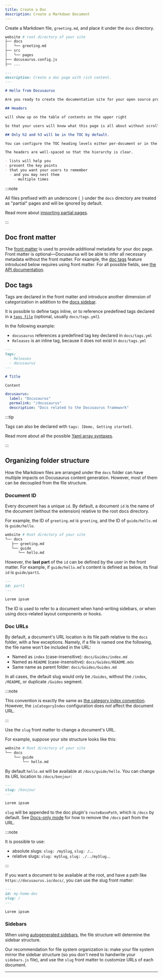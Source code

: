 ```yaml
---
title: Create a Doc
description: Create a Markdown Document
---
```


Create a Markdown file, `greeting.md`, and place it under the `docs` directory.

```bash
website # root directory of your site
├── docs
│   └── greeting.md
├── src
│   └── pages
├── docusaurus.config.js
├── ...
```

```md
---
description: Create a doc page with rich content.
---

# Hello from Docusaurus

Are you ready to create the documentation site for your open source project?

## Headers

will show up on the table of contents on the upper right

So that your users will know what this page is all about without scrolling down or even without reading too much.

## Only h2 and h3 will be in the TOC by default.

You can configure the TOC heading levels either per-document or in the theme configuration.

The headers are well-spaced so that the hierarchy is clear.

- lists will help you
- present the key points
- that you want your users to remember
  - and you may nest them
    - multiple times
```

:::note

All files prefixed with an underscore (`_`) under the `docs` directory are treated as "partial" pages and will be ignored by default.

Read more about [importing partial pages](../markdown-features/markdown-features-react.mdx#importing-markdown).

:::

## Doc front matter

The [front matter](../markdown-features/markdown-features-intro.mdx#front-matter) is used to provide additional metadata for your doc page. Front matter is optional—Docusaurus will be able to infer all necessary metadata without the front matter. For example, the [doc tags](#doc-tags) feature introduced below requires using front matter. For all possible fields, see [the API documentation](../../api/plugins/plugin-content-docs.mdx#markdown-front-matter).

## Doc tags

Tags are declared in the front matter and introduce another dimension of categorization in addition to the [docs sidebar](./sidebar/index.mdx).

It is possible to define tags inline, or to reference predefined tags declared in a [`tags file`](../../api/plugins/plugin-content-docs.mdx#tags-file) (optional, usually `docs/tags.yml`).

In the following example:

- `docusaurus` references a predefined tag key declared in `docs/tags.yml`
- `Releases` is an inline tag, because it does not exist in `docs/tags.yml`

```md title="docs/my-doc.md"
---
tags:
  - Releases
  - docusaurus
---

# Title

Content
```

```yml title="docs/tags.yml"
docusaurus:
  label: "Docusaurus"
  permalink: "/docusaurus"
  description: "Docs related to the Docusaurus framework"
```

:::tip

Tags can also be declared with `tags: [Demo, Getting started]`.

Read more about all the possible [Yaml array syntaxes](https://www.w3schools.io/file/yaml-arrays/).

:::

## Organizing folder structure

How the Markdown files are arranged under the `docs` folder can have multiple impacts on Docusaurus content generation. However, most of them can be decoupled from the file structure.

### Document ID

Every document has a unique `id`. By default, a document `id` is the name of the document (without the extension) relative to the root docs directory.

For example, the ID of `greeting.md` is `greeting`, and the ID of `guide/hello.md` is `guide/hello`.

```bash
website # Root directory of your site
└── docs
   ├── greeting.md
   └── guide
      └── hello.md
```

However, the **last part** of the `id` can be defined by the user in the front matter. For example, if `guide/hello.md`'s content is defined as below, its final `id` is `guide/part1`.

```md
---
id: part1
---

Lorem ipsum
```

The ID is used to refer to a document when hand-writing sidebars, or when using docs-related layout components or hooks.

### Doc URLs

By default, a document's URL location is its file path relative to the `docs` folder, with a few exceptions. Namely, if a file is named one the following, the file name won't be included in the URL:

- Named as `index` (case-insensitive): `docs/Guides/index.md`
- Named as `README` (case-insensitive): `docs/Guides/README.mdx`
- Same name as parent folder: `docs/Guides/Guides.md`

In all cases, the default slug would only be `/Guides`, without the `/index`, `/README`, or duplicate `/Guides` segment.

:::note

This convention is exactly the same as [the category index convention](./sidebar/autogenerated.mdx#category-index-convention). However, the `isCategoryIndex` configuration does _not_ affect the document URL.

:::

Use the `slug` front matter to change a document's URL.

For example, suppose your site structure looks like this:

```bash
website # Root directory of your site
└── docs
    └── guide
        └── hello.md
```

By default `hello.md` will be available at `/docs/guide/hello`. You can change its URL location to `/docs/bonjour`:

```md
---
slug: /bonjour
---

Lorem ipsum
```

`slug` will be appended to the doc plugin's `routeBasePath`, which is `/docs` by default. See [Docs-only mode](docs-introduction.mdx#docs-only-mode) for how to remove the `/docs` part from the URL.

:::note

It is possible to use:

- absolute slugs: `slug: /mySlug`, `slug: /`...
- relative slugs: `slug: mySlug`, `slug: ./../mySlug`...

:::

If you want a document to be available at the root, and have a path like `https://docusaurus.io/docs/`, you can use the slug front matter:

```md
---
id: my-home-doc
slug: /
---

Lorem ipsum
```

### Sidebars

When using [autogenerated sidebars](./sidebar/autogenerated.mdx), the file structure will determine the sidebar structure.

Our recommendation for file system organization is: make your file system mirror the sidebar structure (so you don't need to handwrite your `sidebars.js` file), and use the `slug` front matter to customize URLs of each document.

---

<DocusaurusDocsLicense sourceUrl="https://github.com/facebook/docusaurus/blob/main/website/docs/guides/docs/docs-create-doc.mdx" />
